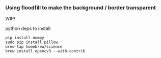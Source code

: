### Using floodfill to make the background / border transparent

WIP!

python deps to install
```
pip install numpy
sudo pip install pillow
brew tap homebrew/science
brew install opencv3 --with-contrib
```
